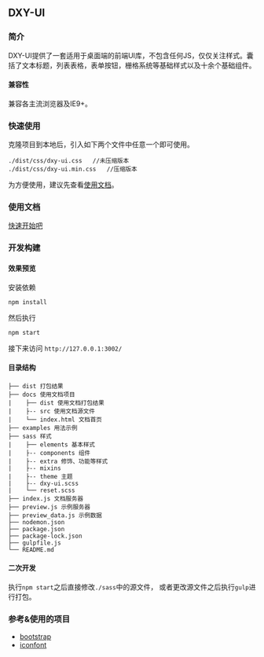 ## DXY-UI

### 简介
DXY-UI提供了一套适用于桌面端的前端UI库，不包含任何JS，仅仅关注样式。囊括了文本标题，列表表格，表单按钮，栅格系统等基础样式以及十余个基础组件。

#### 兼容性
兼容各主流浏览器及IE9+。

### 快速使用
克隆项目到本地后，引入如下两个文件中任意一个即可使用。
```
./dist/css/dxy-ui.css   //未压缩版本
./dist/css/dxy-ui.min.css   //压缩版本
```
 为方便使用，建议先查看[使用文档](https://dxy-f2e.github.io/dxy-ui/docs/)。
 
### 使用文档
[快速开始吧](https://dxy-f2e.github.io/dxy-ui/docs/)
 
### 开发构建

#### 效果预览

安装依赖
```
npm install
```
然后执行
```
npm start
```
接下来访问 `http://127.0.0.1:3002/`

#### 目录结构

    ├── dist 打包结果
    ├── docs 使用文档项目
    |    ├── dist 使用文档打包结果
    |    ├-- src 使用文档源文件
    |    └── index.html 文档首页
    ├── examples 用法示例
    ├── sass 样式
    |    ├── elements 基本样式
    |    ├-- components 组件
    |    ├-- extra 修饰、功能等样式
    |    ├-- mixins
    |    ├-- theme 主题
    |    ├-- dxy-ui.scss
    |    └── reset.scss
    ├── index.js 文档服务器
    ├── preview.js 示例服务器
    ├── preview_data.js 示例数据
    ├── nodemon.json
    ├── package.json
    ├── package-lock.json
    ├── gulpfile.js
    └── README.md

#### 二次开发
执行`npm start`之后直接修改`./sass`中的源文件，
或者更改源文件之后执行`gulp`进行打包。

### 参考&使用的项目
- [bootstrap](https://github.com/twbs/bootstrap)
- [iconfont](http://www.iconfont.cn/)